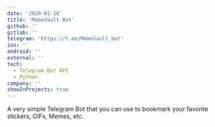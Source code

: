 ```yaml
---
date: '2020-01-18'
title: 'MemeVault Bot'
github: ''
gitlab: ''
telegram: 'https://t.me/MemeVault_bot'
ios: ''
android: ''
external: ''
tech:
  - Telegram Bot API
  - Python
company: ''
showInProjects: true
---
```


A very simple Telegram Bot that you can use to bookmark your favorite stickers, GIFs, Memes, etc.
